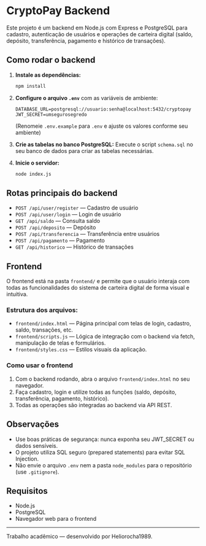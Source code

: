 # CryptoPay Backend

Este projeto é um backend em Node.js com Express e PostgreSQL para cadastro, autenticação de usuários e operações de carteira digital (saldo, depósito, transferência, pagamento e histórico de transações).

## Como rodar o backend

1. **Instale as dependências:**
   ```bash
   npm install
   ```

2. **Configure o arquivo `.env`** com as variáveis de ambiente:
   ```env
   DATABASE_URL=postgresql://usuario:senha@localhost:5432/cryptopay
   JWT_SECRET=umsegurosegredo
   ```
   (Renomeie `.env.example` para `.env` e ajuste os valores conforme seu ambiente)

3. **Crie as tabelas no banco PostgreSQL:**
   Execute o script `schema.sql` no seu banco de dados para criar as tabelas necessárias.

4. **Inicie o servidor:**
   ```bash
   node index.js
   ```

## Rotas principais do backend

- `POST /api/user/register` — Cadastro de usuário
- `POST /api/user/login` — Login de usuário
- `GET /api/saldo` — Consulta saldo
- `POST /api/deposito` — Depósito
- `POST /api/transferencia` — Transferência entre usuários
- `POST /api/pagamento` — Pagamento
- `GET /api/historico` — Histórico de transações

## Frontend

O frontend está na pasta `frontend/` e permite que o usuário interaja com todas as funcionalidades do sistema de carteira digital de forma visual e intuitiva.

### Estrutura dos arquivos:
- `frontend/index.html` — Página principal com telas de login, cadastro, saldo, transações, etc.
- `frontend/scripts.js` — Lógica de integração com o backend via fetch, manipulação de telas e formulários.
- `frontend/styles.css` — Estilos visuais da aplicação.

### Como usar o frontend
1. Com o backend rodando, abra o arquivo `frontend/index.html` no seu navegador.
2. Faça cadastro, login e utilize todas as funções (saldo, depósito, transferência, pagamento, histórico).
3. Todas as operações são integradas ao backend via API REST.

## Observações
- Use boas práticas de segurança: nunca exponha seu JWT_SECRET ou dados sensíveis.
- O projeto utiliza SQL seguro (prepared statements) para evitar SQL Injection.
- Não envie o arquivo `.env` nem a pasta `node_modules` para o repositório (use `.gitignore`).

## Requisitos
- Node.js
- PostgreSQL
- Navegador web para o frontend

---

Trabalho acadêmico — desenvolvido por Heliorocha1989.
